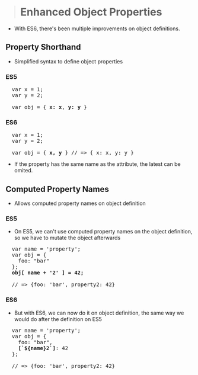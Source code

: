 > # Enhanced Object Properties

- With ES6, there's been multiple improvements on object definitions.

## Property Shorthand
- Simplified syntax to define object properties

### ES5
<pre>
  var x = 1;
  var y = 2;
  
  var obj = { <b>x: x</b>, <b>y: y</b> }
</pre>

### ES6

<pre>
  var x = 1;
  var y = 2;
  
  var obj = { <b>x, y</b> } // => { x: x, y: y }
</pre>

- If the property has the same name as the attribute, the latest can be omited.

## Computed Property Names
- Allows computed property names on object definition

### ES5
- On ES5, we can't use computed property names on the object definition, so we have to mutate the object afterwards

<pre>
  var name = 'property';
  var obj = {
    foo: "bar"
  };
  <b>obj[ name + '2' ] = 42;</b>
  
  // => {foo: 'bar', property2: 42}
</pre>

### ES6
- But with ES6, we can now do it on object definition, the same way we would do after the definition on ES5

<pre>
  var name = 'property';
  var obj = {
    foo: "bar",
    <b>[`${name}2`]</b>: 42
  };

  // => {foo: 'bar', property2: 42}
</pre>
